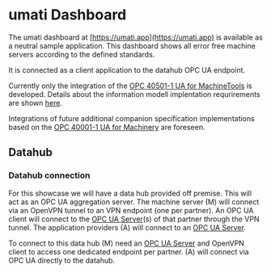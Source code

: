 # umati Dashboard

The umati dashboard at [https://umati.app](https://umati.app) is available as a neutral sample application.
This dashboard shows all error free machine servers according to the defined standards.

It is connected as a client application to the datahub OPC UA endpoint.

Currently only the integration of the [OPC 40501-1 UA for MachineTools](https://opcua.vdma.org/catalog-detail/-/catalog/3914) is developed. Details about the information modell implentation requrirements are shown [here](Specs/MACHINETOOLS.html).

Integrations of future additional companion specification implementations based on the [OPC 40001-1 UA for Machinery](https://opcua.vdma.org/catalog-detail/-/catalog/3803) are foreseen.

## Datahub

### Datahub connection

For this showcase we will have a data hub provided off premise. This will act as an OPC UA aggregation server. The machine server (M) will connect via an OpenVPN tunnel to an VPN endpoint (one per partner). An OPC UA client will connect to the [OPC UA Server](SERVER.html)(s) of that partner through the VPN tunnel. The application providers (A) will connect to an [OPC UA Server](SERVER.html).

To connect to this data hub (M) need an [OPC UA Server](SERVER.html) and OpenVPN client to access one dedicated endpoint per partner. (A) will connect via OPC UA directly to the datahub.
